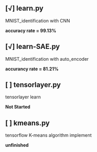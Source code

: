 [√] learn.py
---------------
MNIST_identification with CNN

**accuracy rate = 99.13%**

[√] learn-SAE.py
---
MNIST_identification with auto_encoder

**accurancy rate = 81.21%**

[ ] tensorlayer.py
---
tensorlayer learn

**Not Started**

[ ] kmeans.py
---
tensorflow K-means algorithm implement

**unfinished**